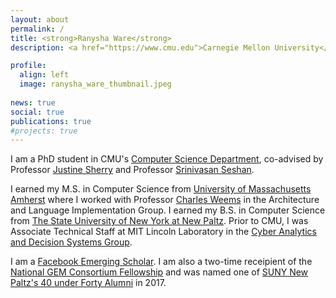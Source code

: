 ```yaml
---
layout: about
permalink: /
title: <strong>Ranysha Ware</strong> 
description: <a href="https://www.cmu.edu">Carnegie Mellon University</a>. Studying the Internet, a series of tubes.

profile:
  align: left
  image: ranysha_ware_thumbnail.jpeg 
  
news: true
social: true
publications: true
#projects: true
---
```


I am a PhD student in CMU's [Computer Science Department](https://www.csd.cs.cmu.edu/), co-advised by Professor [Justine Sherry](http://justinesherry.com) and Professor [Srinivasan Seshan](https://www.cs.cmu.edu/~srini/).

I earned my M.S. in Computer Science from [University of Massachusetts Amherst](https://cs.umass.edu) where I worked with Professor [Charles Weems](http://www.cics.umass.edu/~weems/) in the Architecture and Language Implementation Group. I earned my B.S. in Computer Science from [The State University of New York at New Paltz](https://www.newpaltz.edu/compsci/). Prior to CMU, I was Associate Technical Staff at MIT Lincoln Laboratory in the [Cyber Analytics and Decision Systems Group](https://www.ll.mit.edu/r-d/cyber-security-and-information-sciences/cyber-analytics-and-decision-systems).

I am a [Facebook Emerging Scholar](https://research.fb.com/programs/emerging-scholars/). I am also a two-time receipient of the [National GEM Consortium Fellowship](http://www.gemfellowship.org/) and was named one of [SUNY New Paltz's 40 under Forty Alumni](http://www.newpaltz.edu/alumni/40underforty/) in 2017. 